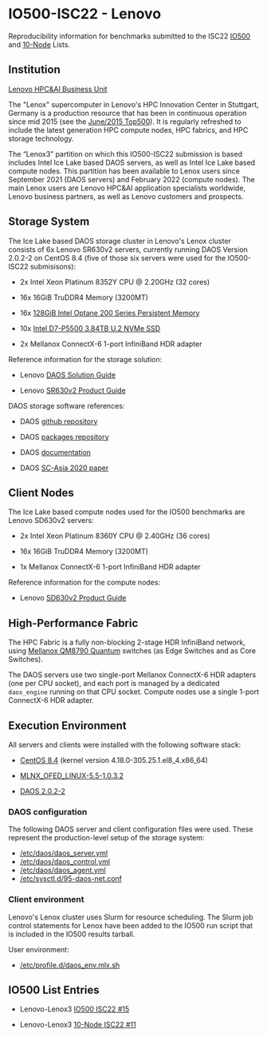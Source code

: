 # IO500-ISC22 - Lenovo

Reproducibility information for benchmarks submitted to the ISC22
[IO500](https://io500.org/list/isc22/io500) and
[10-Node](https://io500.org/list/isc22/ten) Lists.


## Institution

[Lenovo HPC&AI Business Unit](https://www.lenovo.com/us/en/servers-storage/solutions/hpc/)

The "Lenox" supercomputer in Lenovo's HPC Innovation Center in Stuttgart, Germany
is a production resource that has been in continuous operation since mid 2015
(see the [June/2015 Top500](https://top500.org/system/178548/)).
It is regularly refreshed to include the latest generation HPC compute nodes,
HPC fabrics, and HPC storage technology.

The “Lenox3” partition on which this IO500-ISC22 submission is based includes
Intel Ice Lake based DAOS servers, as well as Intel Ice Lake based compute nodes.
This partition has been available to Lenox users since September 2021 (DAOS servers)
and February 2022 (compute nodes).
The main Lenox users are Lenovo HPC&AI application specialists worldwide,
Lenovo business partners, as well as Lenovo customers and prospects.


## Storage System

The Ice Lake based DAOS storage cluster in Lenovo's Lenox cluster consists of
6x Lenovo SR630v2 servers, currently running DAOS Version 2.0.2-2 on CentOS 8.4
(five of those six servers were used for the IO500-ISC22 submisisons):

* 2x Intel Xeon Platinum 8352Y CPU @ 2.20GHz (32 cores)

* 16x 16GiB TruDDR4 Memory (3200MT)

* 16x [128GiB Intel Optane 200 Series Persistent Memory](https://ark.intel.com/content/www/us/en/ark/products/series/203877/intel-optane-persistent-memory-200-series.html)
* 10x [Intel D7-P5500 3.84TB U.2 NVMe SSD](https://ark.intel.com/content/www/us/en/ark/products/202705/intel-ssd-d7p5500-series-3-84tb-2-5in-pcie-4-0-x4-3d3-tlc.html)

* 2x Mellanox ConnectX-6 1-port InfiniBand HDR adapter

Reference information for the storage solution:

* Lenovo [DAOS Solution Guide](https://lenovopress.lenovo.com/lp1421-designing-daos-storage-solutions-with-sr630-v2)

* Lenovo [SR630v2 Product Guide](https://lenovopress.lenovo.com/lp1391-thinksystem-sr630-v2-server)

DAOS storage software references:

* DAOS [github repository](https://github.com/daos-stack/daos)

* DAOS [packages repository](https://packages.daos.io/v2.0/)

* DAOS [documentation](https://docs.daos.io/v2.0/)

* DAOS [SC-Asia 2020 paper](https://doi.org/10.1007/978-3-030-48842-0_3)


## Client Nodes

The Ice Lake based compute nodes used for the IO500 benchmarks are Lenovo SD630v2 servers:

* 2x Intel Xeon Platinum 8360Y CPU @ 2.40GHz (36 cores)

* 16x 16GiB TruDDR4 Memory (3200MT)

* 1x Mellanox ConnectX-6 1-port InfiniBand HDR adapter

Reference information for the compute nodes:

* Lenovo [SD630v2 Product Guide](https://lenovopress.lenovo.com/lp1394-thinksystem-sd630-v2-server)


## High-Performance Fabric

The HPC Fabric is a fully non-blocking 2-stage HDR InfiniBand network, using
[Mellanox QM8790 Quantum](https://network.nvidia.com/related-docs/prod_ib_switch_systems/PB_QM8790.pdf)
switches (as Edge Switches and as Core Switches).

The DAOS servers use two single-port Mellanox ConnectX-6 HDR adapters (one per CPU socket),
and each port is managed by a dedicated `daos_engine` running on that CPU socket.
Compute nodes use a single 1-port ConnectX-6 HDR adapter.


## Execution Environment

All servers and clients were installed with the following software stack:

* [CentOS 8.4](https://wiki.centos.org/Manuals/ReleaseNotes/CentOS8.2105) (kernel version 4.18.0-305.25.1.el8\_4.x86\_64)

* [MLNX\_OFED\_LINUX-5.5-1.0.3.2](https://docs.nvidia.com/networking/display/MLNXOFEDv551032/Release+Notes)

* [DAOS 2.0.2-2](https://packages.daos.io/v2.0.2/CentOS8/packages/x86_64/)

### DAOS configuration

The following DAOS server and client configuration files were used.
These represent the production-level setup of the storage system:

* [/etc/daos/daos\_server.yml](daos_server.yml)
* [/etc/daos/daos\_control.yml](daos_control.yml)
* [/etc/daos/daos\_agent.yml](daos_agent.yml)
* [/etc/sysctl.d/95-daos-net.conf](95-daos-net.conf)

### Client environment

Lenovo's Lenox cluster uses Slurm for resource scheduling.
The Slurm job control statements for Lenox have been added to
the IO500 run script that is included in the IO500 results tarball.

User environment:

* [/etc/profile.d/daos\_env.mlx.sh](daos_env.mlx.sh)


## IO500 List Entries


* Lenovo-Lenox3 [IO500 ISC22 #15](https://io500.org/submissions/view/608)

* Lenovo-Lenox3 [10-Node ISC22 #11](https://io500.org/submissions/view/605)

